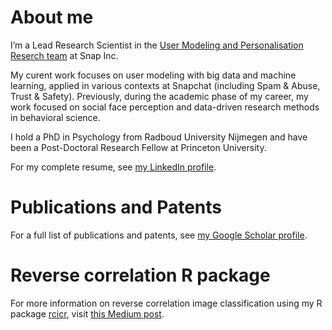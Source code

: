 # About me

I’m a Lead Research Scientist in the [User Modeling and Personalisation Reserch team](https://research.snap.com/team/category/user-modeling-and-personalization.html) at Snap Inc. 

My curent work focuses on user modeling with big data and machine learning, applied in various contexts at Snapchat (including Spam & Abuse, Trust & Safety). Previously, during the academic phase of my career, my work focused on social face perception and data-driven research methods in behavioral science.

I hold a PhD in Psychology from Radboud University Nijmegen and have been a Post-Doctoral Research Fellow at Princeton University.

For my complete resume, see [my LinkedIn profile](https://www.linkedin.com/in/rondotsch).

# Publications and Patents

For a full list of publications and patents, see [my Google Scholar profile](https://scholar.google.com/citations?user=VZ1QiT4AAAAJ&hl=nl).

# Reverse correlation R package

For more information on reverse correlation image classification using my R package [rcicr](https://github.com/rdotsch/rcicr), visit [this Medium post](https://medium.com/@rondotsch/reverse-correlation-image-classification-using-r-a0701648fb0).

